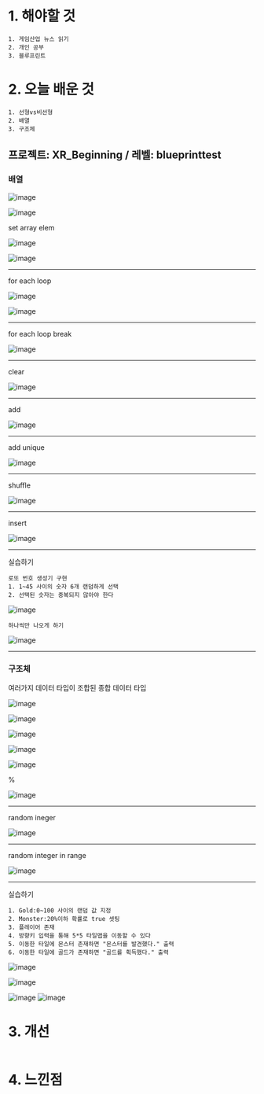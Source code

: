 # 1. 해야할 것
```
1. 게임산업 뉴스 읽기
2. 개인 공부
3. 블루프린트
```


# 2. 오늘 배운 것
```
1. 선형vs비선형
2. 배열
3. 구조체
```
## 프로젝트: XR_Beginning / 레벨: blueprinttest

### 배열

![image](https://github.com/JM94Ent/TIL-WIL/assets/143363550/4539cf47-f434-4c62-99a2-af6764a4175a)

![image](https://github.com/JM94Ent/TIL-WIL/assets/143363550/d479d80e-298e-4df6-aa0f-de00fae74987)

set array elem

![image](https://github.com/JM94Ent/TIL-WIL/assets/143363550/cbb975af-4bd3-4b7f-98b0-0386f9e6596e)

![image](https://github.com/JM94Ent/TIL-WIL/assets/143363550/4270d163-78c8-48dc-989d-a40d6a13c2c2)
****
for each loop

![image](https://github.com/JM94Ent/TIL-WIL/assets/143363550/427cf624-a1e8-4f85-b9a6-a23b11271d04)

![image](https://github.com/JM94Ent/TIL-WIL/assets/143363550/eed9f6cd-f1c3-4012-a609-b1ac81713a2c)
****
for each loop break

![image](https://github.com/JM94Ent/TIL-WIL/assets/143363550/b6e82ed8-154b-4306-888b-fc62ae4fde0e)
****
clear

![image](https://github.com/JM94Ent/TIL-WIL/assets/143363550/89254b75-27ea-417d-b11b-7cdb1d772be1)
****
add

![image](https://github.com/JM94Ent/TIL-WIL/assets/143363550/2241ed14-59aa-4f1c-9cc8-17c0d2b0d441)
****
add unique

![image](https://github.com/JM94Ent/TIL-WIL/assets/143363550/e87148be-86ad-4ab1-b2a4-00a240ed5b7f)
****
shuffle

![image](https://github.com/JM94Ent/TIL-WIL/assets/143363550/906119a1-0727-4097-b1ba-0396201577a1)

****

insert

![image](https://github.com/JM94Ent/TIL-WIL/assets/143363550/331f93a9-a7ed-4727-90af-2f9dbb680180)
****
실습하기
```
로또 번호 생성기 구현
1. 1~45 사이의 숫자 6개 랜덤하게 선택
2. 선택된 숫자는 중복되지 않아야 한다
```
![image](https://github.com/JM94Ent/TIL-WIL/assets/143363550/d4388e57-b4ee-4321-98fc-edb54bfbdbf1)

```
하나씩만 나오게 하기
```
![image](https://github.com/JM94Ent/TIL-WIL/assets/143363550/e01dc6a4-9056-4202-911c-9acd4d564f23)
****

### 구조체
여러가지 데이터 타입이 조합된 종합 데이터 타입

![image](https://github.com/JM94Ent/TIL-WIL/assets/143363550/1fd75ad8-4ede-431e-a20d-a6231870942f)

![image](https://github.com/JM94Ent/TIL-WIL/assets/143363550/0cff8748-3779-46bf-b58c-a626b86faed4)

![image](https://github.com/JM94Ent/TIL-WIL/assets/143363550/b69862b0-5cc3-4e20-b485-d9d671590f91)

![image](https://github.com/JM94Ent/TIL-WIL/assets/143363550/dcd0c2a3-b86f-42a7-901d-db4e7a71320f)

![image](https://github.com/JM94Ent/TIL-WIL/assets/143363550/51d75fad-8f0c-4264-9507-882757642df6)

%

![image](https://github.com/JM94Ent/TIL-WIL/assets/143363550/0a21470d-528f-41b1-b57e-0f6185d2a598)
****
random ineger

![image](https://github.com/JM94Ent/TIL-WIL/assets/143363550/8027e758-42a3-49e3-b132-eb6ecf0a5361)
****
random integer in range

![image](https://github.com/JM94Ent/TIL-WIL/assets/143363550/948d9bb3-4976-48a2-92ad-584d5b9330b9)
****
실습하기
```
1. Gold:0~100 사이의 랜덤 값 지정
2. Monster:20%이하 확률로 true 셋팅
3. 플레이어 존재
4. 방향키 입력을 통해 5*5 타일맵을 이동할 수 있다
5. 이동한 타일에 몬스터 존재하면 "몬스터를 발견했다." 출력
6. 이동한 타일에 골드가 존재하면 "골드를 획득했다." 출력
```

![image](https://github.com/JM94Ent/TIL-WIL/assets/143363550/51ef741c-3b4e-49dc-a683-a97b335b13eb)

![image](https://github.com/JM94Ent/TIL-WIL/assets/143363550/223af5aa-8bc8-4d1b-94dd-38415d0606f5)

![image](https://github.com/JM94Ent/TIL-WIL/assets/143363550/89758400-735e-4adb-a317-c5f2225f5860)
![image](https://github.com/JM94Ent/TIL-WIL/assets/143363550/7d6a359c-e3cd-414a-a65a-916f8bf669b7)






# 3. 개선
```

```

# 4. 느낀점
```

```

